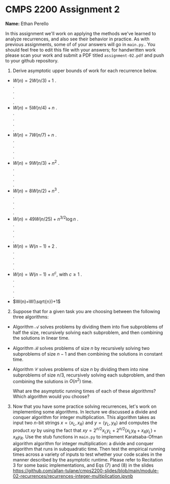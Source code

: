 # CMPS 2200 Assignment 2

**Name:** Ethan Perello

In this assignment we'll work on applying the methods we've learned to analyze recurrences, and also see their behavior
in practice. As with previous
assignments, some of of your answers will go in `main.py`.. You
should feel free to edit this file with your answers; for handwritten
work please scan your work and submit a PDF titled `assignment-02.pdf`
and push to your github repository.


1. Derive asymptotic upper bounds of work for each recurrence below.
  * $W(n)=2W(n/3)+1$
.  
.  
.  
.  
.  
  * $W(n)=5W(n/4)+n$
.  
.  
.  
.  
.  
  * $W(n)=7W(n/7)+n$
.  
.  
.  
.  
.  
  * $W(n)=9W(n/3)+n^2$
.  
.  
.  
.  
.  
  * $W(n)=8W(n/2)+n^3$
.  
.  
.  
.  
.  
  * $W(n)=49W(n/25)+n^{3/2}\log n$
.  
.  
.  
.  
.  
  * $W(n)=W(n-1)+2$
.  
.  
.  
.  
.  
  * $W(n)= W(n-1)+n^c$, with $c\geq 1$
.  
.  
.  
.  
.  
  * $W(n)=W(\sqrt{n})+1$


2. Suppose that for a given task you are choosing between the following three algorithms:

  * Algorithm $\mathcal{A}$ solves problems by dividing them into
      five subproblems of half the size, recursively solving each
      subproblem, and then combining the solutions in linear time.
    
  * Algorithm $\mathcal{B}$ solves problems of size $n$ by
      recursively solving two subproblems of size $n-1$ and then
      combining the solutions in constant time.
    
  * Algorithm $\mathcal{C}$ solves problems of size $n$ by dividing
      them into nine subproblems of size $n/3$, recursively solving
      each subproblem, and then combining the solutions in $O(n^2)$
      time.

    What are the asymptotic running times of each of these algorithms?
    Which algorithm would you choose?


3. Now that you have some practice solving recurrences, let's work on
  implementing some algorithms. In lecture we discussed a divide and
  conquer algorithm for integer multiplication. This algorithm takes
  as input two $n$-bit strings $x = \langle x_L, x_R\rangle$ and
  $y=\langle y_L, y_R\rangle$ and computes the product $xy$ by using
  the fact that $xy = 2^{n/2}x_Ly_L + 2^{n/2}(x_Ly_R+x_Ry_L) +
  x_Ry_R.$ Use the
  stub functions in `main.py` to implement Karatsaba-Ofman algorithm algorithm for integer
  multiplication: a divide and conquer algorithm that runs in
  subquadratic time. Then test the empirical running times across a
  variety of inputs to test whether your code scales in the manner
  described by the asymptotic runtime. Please refer to Recitation 3 for some basic implementations, and Eqs (7) and (8) in the slides https://github.com/allan-tulane/cmps2200-slides/blob/main/module-02-recurrences/recurrences-integer-multiplication.ipynb
 
 


